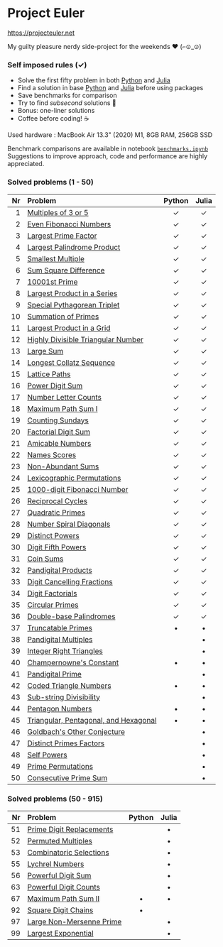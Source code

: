 # Project Euler

https://projecteuler.net  

My guilty pleasure nerdy side-project for the weekends  ❤ (⌐⊙_⊙)

### Self imposed rules (✓)

- Solve the first fifty problem in both [Python](https://www.python.org/) and [Julia](https://julialang.org/)
- Find a solution in base [Python](https://www.python.org/) and [Julia](https://julialang.org/) before using packages
- Save benchmarks for comparison
- Try to find _subsecond_ solutions  🚀
- Bonus: one-liner solutions
- Coffee before coding!  ☕️

Used hardware : MacBook Air 13.3" (2020) M1, 8GB RAM, 256GB SSD  

Benchmark comparisons are available in notebook [`benchmarks.ipynb`](https://github.com/Brinkhuis/Euler/blob/main/benchmarks.ipynb)  
Suggestions to improve approach, code and performance are highly appreciated.


### Solved problems (1 - 50)

| Nr  | Problem                                                                      | Python | Julia |
|----:|:-----------------------------------------------------------------------------|:------:|:-----:|
|   1 | [Multiples of 3 or 5](https://projecteuler.net/problem=1)                    | ✓      | ✓     |
|   2 | [Even Fibonacci Numbers](https://projecteuler.net/problem=2)                 | ✓      | ✓     |
|   3 | [Largest Prime Factor](https://projecteuler.net/problem=3)                   | ✓      | ✓     |
|   4 | [Largest Palindrome Product](https://projecteuler.net/problem=4)             | ✓      | ✓     |
|   5 | [Smallest Multiple](https://projecteuler.net/problem=5)                      | ✓      | ✓     |
|   6 | [Sum Square Difference](https://projecteuler.net/problem=6)                  | ✓      | ✓     |
|   7 | [10001st Prime](https://projecteuler.net/problem=7)                          | ✓      | ✓     |
|   8 | [Largest Product in a Series](https://projecteuler.net/problem=8)            | ✓      | ✓     |
|   9 | [Special Pythagorean Triplet](https://projecteuler.net/problem=9)            | ✓      | ✓     |
|  10 | [Summation of Primes](https://projecteuler.net/problem=10)                   | ✓      | ✓     |
|  11 | [Largest Product in a Grid](https://projecteuler.net/problem=11)             | ✓      | ✓     |
|  12 | [Highly Divisible Triangular Number](https://projecteuler.net/problem=12)    | ✓      | ✓     |
|  13 | [Large Sum](https://projecteuler.net/problem=13)                             | ✓      | ✓     |
|  14 | [Longest Collatz Sequence](https://projecteuler.net/problem=14)              | ✓      | ✓     |
|  15 | [Lattice Paths](https://projecteuler.net/problem=15)                         | ✓      | ✓     |
|  16 | [Power Digit Sum](https://projecteuler.net/problem=16)                       | ✓      | ✓     |
|  17 | [Number Letter Counts](https://projecteuler.net/problem=17)                  | ✓      | ✓     |
|  18 | [Maximum Path Sum I](https://projecteuler.net/problem=18)                    | ✓      | ✓     |
|  19 | [Counting Sundays](https://projecteuler.net/problem=19)                      | ✓      | ✓     |
|  20 | [Factorial Digit Sum](https://projecteuler.net/problem=20)                   | ✓      | ✓     |
|  21 | [Amicable Numbers](https://projecteuler.net/problem=21)                      | ✓      | ✓     |
|  22 | [Names Scores](https://projecteuler.net/problem=22)                          | ✓      | ✓     |
|  23 | [Non-Abundant Sums](https://projecteuler.net/problem=23)                     | ✓      | ✓     |
|  24 | [Lexicographic Permutations](https://projecteuler.net/problem=24)            | ✓      | ✓     |
|  25 | [1000-digit Fibonacci Number](https://projecteuler.net/problem=25)           | ✓      | ✓     |
|  26 | [Reciprocal Cycles](https://projecteuler.net/problem=26)                     | ✓      | ✓     |
|  27 | [Quadratic Primes](https://projecteuler.net/problem=27)                      | ✓      | ✓     |
|  28 | [Number Spiral Diagonals](https://projecteuler.net/problem=28)               | ✓      | ✓     |
|  29 | [Distinct Powers](https://projecteuler.net/problem=29)                       | ✓      | ✓     |
|  30 | [Digit Fifth Powers](https://projecteuler.net/problem=30)                    | ✓      | ✓     |
|  31 | [Coin Sums](https://projecteuler.net/problem=31)                             | ✓      | ✓     |
|  32 | [Pandigital Products](https://projecteuler.net/problem=32)                   | ✓      | ✓     |
|  33 | [Digit Cancelling Fractions](https://projecteuler.net/problem=33)            | ✓      | ✓     |
|  34 | [Digit Factorials](https://projecteuler.net/problem=34)                      | ✓      | ✓     |
|  35 | [Circular Primes](https://projecteuler.net/problem=35)                       | ✓      | ✓     |
|  36 | [Double-base Palindromes](https://projecteuler.net/problem=36)               | ✓      | ✓     |
|  37 | [Truncatable Primes](https://projecteuler.net/problem=37)                    | •      | •     |
|  38 | [Pandigital Multiples](https://projecteuler.net/problem=38)                  |        | •     |
|  39 | [Integer Right Triangles](https://projecteuler.net/problem=39)               |        | •     |
|  40 | [Champernowne's Constant](https://projecteuler.net/problem=40)               | •      | •     |
|  41 | [Pandigital Prime](https://projecteuler.net/problem=41)                      |        | •     |
|  42 | [Coded Triangle Numbers](https://projecteuler.net/problem=42)                | •      | •     |
|  43 | [Sub-string Divisibility](https://projecteuler.net/problem=43)               |        | •     |
|  44 | [Pentagon Numbers](https://projecteuler.net/problem=44)                      | •      | •     |
|  45 | [Triangular, Pentagonal, and Hexagonal](https://projecteuler.net/problem=45) | •      | •     |
|  46 | [Goldbach's Other Conjecture](https://projecteuler.net/problem=46)           |        | •     |
|  47 | [Distinct Primes Factors](https://projecteuler.net/problem=47)               |        | •     |
|  48 | [Self Powers](https://projecteuler.net/problem=48)                           |        | •     |
|  49 | [Prime Permutations](https://projecteuler.net/problem=49)                    |        | •     |
|  50 | [Consecutive Prime Sum](https://projecteuler.net/problem=50)                 |        | •     |


### Solved problems (50 - 915)

| Nr  | Problem                                                                      | Python | Julia |
|----:|:-----------------------------------------------------------------------------|:------:|:-----:|
|  51 | [Prime Digit Replacements](https://projecteuler.net/problem=51)              |        | •     |
|  52 | [Permuted Multiples](https://projecteuler.net/problem=52)                    |        | •     |
|  53 | [Combinatoric Selections](https://projecteuler.net/problem=53)               |        | •     |
|  55 | [Lychrel Numbers](https://projecteuler.net/problem=55)                       |        | •     |
|  56 | [Powerful Digit Sum](https://projecteuler.net/problem=56)                    |        | •     |
|  63 | [Powerful Digit Counts](https://projecteuler.net/problem=63)                 |        | •     |
|  67 | [Maximum Path Sum II](https://projecteuler.net/problem=67)                   | •      | •     |
|  92 | [Square Digit Chains](https://projecteuler.net/problem=92)                   | •      |       |
|  97 | [Large Non-Mersenne Prime](https://projecteuler.net/problem=97)              |        | •     |
|  99 | [Largest Exponential](https://projecteuler.net/problem=99)                   |        | •     |
